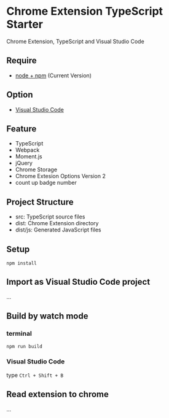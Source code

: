 # Chrome Extension TypeScript Starter

Chrome Extension, TypeScript and Visual Studio Code

## Require

* [node + npm](https://nodejs.org/) (Current Version)

## Option

* [Visual Studio Code](https://code.visualstudio.com/)

## Feature

* TypeScript
* Webpack
* Moment.js
* jQuery
* Chrome Storage
* Chrome Extesion Options Version 2
* count up badge number

## Project Structure

* src: TypeScript source files
* dist: Chrome Extension directory
* dist/js: Generated JavaScript files

## Setup

```
npm install
```

## Import as Visual Studio Code project

...

## Build by watch mode

### terminal

```
npm run build
```

### Visual Studio Code

type `Ctrl + Shift + B`

## Read extension to chrome

...

